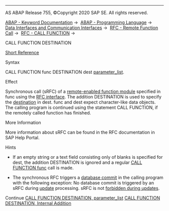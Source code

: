   

* * *

AS ABAP Release 755, ©Copyright 2020 SAP SE. All rights reserved.

[ABAP - Keyword Documentation](javascript:call_link\('abenabap.htm'\)) →  [ABAP - Programming Language](javascript:call_link\('abenabap_reference.htm'\)) →  [Data Interfaces and Communication Interfaces](javascript:call_link\('abenabap_data_communication.htm'\)) →  [RFC - Remote Function Call](javascript:call_link\('abenrfc.htm'\)) →  [RFC - CALL FUNCTION](javascript:call_link\('abapcall_function_destination-.htm'\)) → 

CALL FUNCTION DESTINATION

[Short Reference](javascript:call_link\('abapcall_function_shortref.htm'\))

Syntax

CALL FUNCTION func DESTINATION dest [parameter\_list](javascript:call_link\('abapcall_function_destination_para.htm'\)).

Effect

Synchronous call (sRFC) of a [remote-enabled function module](javascript:call_link\('abenremote_enabled_fm_glosry.htm'\) "Glossary Entry") specified in func using the [RFC interface](javascript:call_link\('abenrfc_interface_glosry.htm'\) "Glossary Entry"). The addition DESTINATION is used to specify the [destination](javascript:call_link\('abenrfc_destination.htm'\)) in dest. func and dest expect character-like data objects. The calling program is continued using the statement CALL FUNCTION, if the remotely called function has finished.

More Information

More information about sRFC can be found in the RFC documentation in SAP Help Portal.

Hints

-   If an empty string or a text field consisting only of blanks is specified for dest, the addition DESTINATION is ignored and a regular [CALL FUNCTION func](javascript:call_link\('abapcall_function_general.htm'\)) call is made.
    

-   The synchronous RFC triggers a [database commit](javascript:call_link\('abendatabase_commit_glosry.htm'\) "Glossary Entry") in the calling program with the following exception: No database commit is triggered by an sRFC during [update](javascript:call_link\('abenupdate_glosry.htm'\) "Glossary Entry") processing. sRFC is not [forbidden during updates](javascript:call_link\('abendb_commit_during_update.htm'\)).
    

Continue
[CALL FUNCTION DESTINATION, parameter\_list](javascript:call_link\('abapcall_function_destination_para.htm'\))
[CALL FUNCTION DESTINATION, Internal Addition](javascript:call_link\('abapcall_function_destination_int.htm'\))